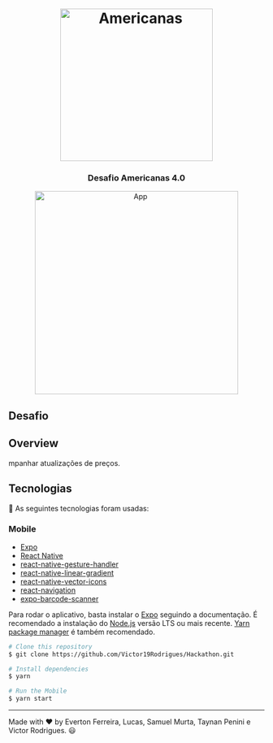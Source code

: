 <h1 align="center">
	<img
		width="300"
		alt="Americanas"
		src="https://www.yama.com.br/wp-content/uploads/2018/04/Logo-americanas.pnga">
</h1>

<h3 align="center">
	Desafio Americanas 4.0
</h3>

<p align="center">
	<img alt="App" src="https://github.com/Victor19Rodrigues/Hackathon/blob/master/assets/app.pnga" height="400">
</p>

## Desafio



## Overview
mpanhar atualizações de preços.

## Tecnologias 

:hammer: As seguintes tecnologias foram usadas:

### Mobile

- [Expo](https://docs.expo.io/)
- [React Native](https://facebook.github.io/react-native/)
- [react-native-gesture-handler](https://kmagiera.github.io/react-native-gesture-handler/docs/getting-started.html)
- [react-native-linear-gradient](https://github.com/react-native-community/react-native-linear-gradient)
- [react-native-vector-icons](https://github.com/oblador/react-native-vector-icons)
- [react-navigation](https://reactnavigation.org/)
- [expo-barcode-scanner](https://docs.expo.io/versions/latest/sdk/bar-code-scanner/)

Para rodar o aplicativo, basta instalar o [Expo](https://docs.expo.io/) seguindo a documentação. É recomendado a instalação do [Node.js](https://nodejs.org/) versão LTS ou mais recente. [Yarn package manager](https://yarnpkg.com/) é também recomendado.  

```bash
# Clone this repository
$ git clone https://github.com/Victor19Rodrigues/Hackathon.git

# Install dependencies
$ yarn

# Run the Mobile
$ yarn start
```

---

Made with :heart: by Everton Ferreira, Lucas, Samuel Murta, Taynan Penini e Victor Rodrigues. :smiley: 